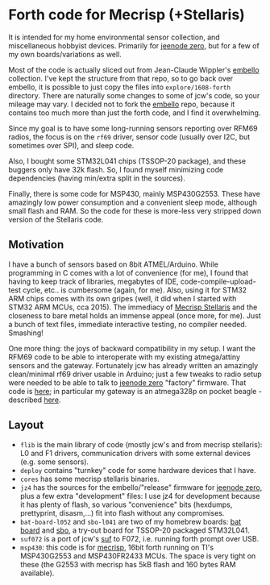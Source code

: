 Forth code for Mecrisp (+Stellaris)
===================================

It is intended for my home environmental sensor collection, and miscellaneous
hobbyist devices.  Primarily for [jeenode zero], but for a few of my own
boards/variations as well.

Most of the code is actually sliced out from Jean-Claude Wippler's [embello]
collection. I've kept the structure from that repo, so to go back over embello,
it is possible to just copy the files into `explore/1608-forth` directory.
There are naturally some changes to some of jcw's code, so your mileage may
vary. I decided not to fork the [embello] repo, because it contains too much
more than just the forth code, and I find it overwhelming.

Since my goal is to have some long-running sensors reporting over RFM69 radios,
the focus is on the `rf69` driver, sensor code (usually over I2C, but sometimes
over SPI), and sleep code.

Also, I bought some STM32L041 chips (TSSOP-20 package), and these buggers only
have 32k flash.  So, I found myself minimizing code dependencies (having
min/extra split in the sources).

Finally, there is some code for MSP430, mainly MSP430G2553. These have amazingly
low power consumption and a convenient sleep mode, although small flash and RAM.
So the code for these is more-less very stripped down version of the Stellaris
code.


Motivation
----------

I have a bunch of sensors based on 8bit ATMEL/Arduino. While programming in C comes with a lot
of convenience (for me), I found that having to keep track of libraries, megabytes of IDE, 
code-compile-upload-test cycle, etc.. is cumbersome (again, for me). Also, using it for STM32
ARM chips comes with its own gripes (well, it did when I started with STM32 ARM
MCUs, cca 2015). The immediacy of [Mecrisp Stellaris] and the closeness to bare metal holds an
immense appeal (once more, for me).
Just a bunch of text files, immediate interactive testing, no compiler needed. Smashing!

One more thing: the joys of backward compatibility in my setup. I want the RFM69 code to be
able to interoperate with my existing atmega/attiny sensors and the gateway. Fortunately jcw
has already written an amazingly clean/minimal rf69 driver usable in Arduino; just a few
tweaks to radio setup were needed to be able to talk to [jeenode zero] "factory" firmware.
That code is [here][my-jee-sensors]; in particular my gateway is an atmega328p
on pocket beagle - described [here][pb-cape].


Layout
------

- `flib` is the main library of code (mostly jcw's and from mecrisp stellaris):
  L0 and F1 drivers, communication drivers with some external devices (e.g. some
  sensors).
- `deploy` contains "turnkey" code for some hardware devices that I have.
- `cores` has some mecrisp stellaris binaries.
- `jz4` has the sources for the embello/"release" firmware for [jeenode zero],
  plus a few extra "development" files: I use jz4 for development because it
  has plenty of flash, so various "convenience" bits (hexdumps, prettyprint,
  disasm,...) fit into flash without any compromises.
- `bat-board-l052` and `sbo-l041` are two of my homebrew boards: [bat board]
  and [sbo], a try-out board for TSSOP-20 packaged STM32L041.
- `suf072` is a port of jcw's [suf] to F072, i.e. running forth prompt over USB.
- `msp430`: this code is for [mecrisp], 16bit forth running on TI's
  MSP430G2553 and MSP430FR2433 MCUs. The space is very tight on these
  (the G2553 with mecrisp has 5kB flash and 160 bytes RAM available).



[jeenode zero]: https://www.digitalsmarties.net/products/jeenode-zero
[embello]: https://git.jeelabs.org/jcw/embello
[folie]: https://git.jeelabs.org/jcw/folie
[Mecrisp Stellaris]: https://mecrisp.sourceforge.net
[mecrisp]: https://mecrisp.sourceforge.net
[my-jee-sensors]: https://git.drak.xyz/flabbergast/jee-sensors
[pb-cape]: https://flabbergast.drak.xyz/posts/pb-rfmcape
[bat board]: https://flabbergast.drak.xyz/bat-board
[sbo]: https://flabbergast.drak.xyz/posts/sbo
[suf]: http://jeelabs.org/2016/06/standalone-usb-firmware

